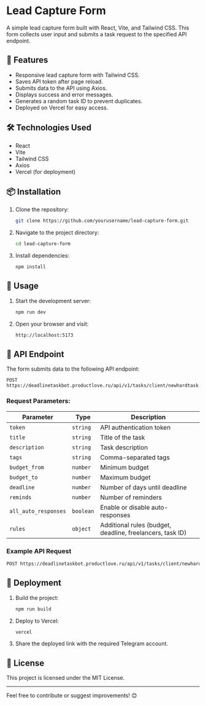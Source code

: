 # Lead Capture Form

A simple lead capture form built with React, Vite, and Tailwind CSS. This form collects user input and submits a task request to the specified API endpoint.

## 🚀 Features

- Responsive lead capture form with Tailwind CSS.
- Saves API token after page reload.
- Submits data to the API using Axios.
- Displays success and error messages.
- Generates a random task ID to prevent duplicates.
- Deployed on Vercel for easy access.

## 🛠 Technologies Used

- React
- Vite
- Tailwind CSS
- Axios
- Vercel (for deployment)

## 📦 Installation

1. Clone the repository:

   ```sh
   git clone https://github.com/yourusername/lead-capture-form.git
   ```

2. Navigate to the project directory:

   ```sh
   cd lead-capture-form
   ```

3. Install dependencies:
   ```sh
   npm install
   ```

## 🚀 Usage

1. Start the development server:

   ```sh
   npm run dev
   ```

2. Open your browser and visit:
   ```sh
   http://localhost:5173
   ```

## 🔗 API Endpoint

The form submits data to the following API endpoint:

```
POST https://deadlinetaskbot.productlove.ru/api/v1/tasks/client/newhardtask
```

### Request Parameters:

| Parameter            | Type      | Description                                               |
| -------------------- | --------- | --------------------------------------------------------- |
| `token`              | `string`  | API authentication token                                  |
| `title`              | `string`  | Title of the task                                         |
| `description`        | `string`  | Task description                                          |
| `tags`               | `string`  | Comma-separated tags                                      |
| `budget_from`        | `number`  | Minimum budget                                            |
| `budget_to`          | `number`  | Maximum budget                                            |
| `deadline`           | `number`  | Number of days until deadline                             |
| `reminds`            | `number`  | Number of reminders                                       |
| `all_auto_responses` | `boolean` | Enable or disable auto-responses                          |
| `rules`              | `object`  | Additional rules (budget, deadline, freelancers, task ID) |

### Example API Request

```sh
POST https://deadlinetaskbot.productlove.ru/api/v1/tasks/client/newhardtask?token=your-token&title=TaskTitle&description=TaskDescription&tags=tag1,tag2&budget_from=1000&budget_to=5000&deadline=5&reminds=3&all_auto_responses=false&rules={"budget_from":1000,"budget_to":5000,"deadline_days":5,"qty_freelancers":1,"task_id":123}
```

## 🚀 Deployment

1. Build the project:

   ```sh
   npm run build
   ```

2. Deploy to Vercel:

   ```sh
   vercel
   ```

3. Share the deployed link with the required Telegram account.

## 📜 License

This project is licensed under the MIT License.

---

Feel free to contribute or suggest improvements! 😊
